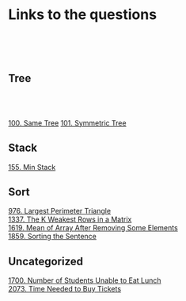 # Links to the questions
<br/><br/><br/>

## Tree
<br/><br/><br/>
[100. Same Tree](https://leetcode.com/problems/same-tree)
[101. Symmetric Tree](https://leetcode.com/problems/symmetric-tree)

## Stack
[155. Min Stack](https://leetcode.com/problems/min-stack/)

## Sort
[976. Largest Perimeter Triangle](https://leetcode.com/problems/largest-perimeter-triangle/) <br/>
[1337. The K Weakest Rows in a Matrix](https://leetcode.com/problems/the-k-weakest-rows-in-a-matrix/) <br/>
[1619. Mean of Array After Removing Some Elements](https://leetcode.com/problems/mean-of-array-after-removing-some-elements/) <br/>
[1859. Sorting the Sentence](https://leetcode.com/problems/sorting-the-sentence/) <br/>

## Uncategorized
[1700. Number of Students Unable to Eat Lunch](https://leetcode.com/problems/number-of-students-unable-to-eat-lunch/) <br/>
[2073. Time Needed to Buy Tickets](https://leetcode.com/problems/time-needed-to-buy-tickets/)
